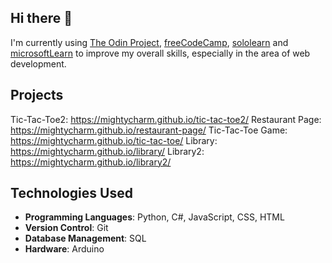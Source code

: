 ## Hi there 👋

I'm currently using [The Odin Project](https://www.theodinproject.com/dashboard), [freeCodeCamp](https://www.freecodecamp.org/MightyCharm), [sololearn](https://www.sololearn.com/en/profile/25075522)  and [microsoftLearn](https://learn.microsoft.com/en-us/users/mightycharm-8961/)  to improve my overall skills, especially in the area of web development.





## **Projects**
Tic-Tac-Toe2: https://mightycharm.github.io/tic-tac-toe2/
Restaurant Page: https://mightycharm.github.io/restaurant-page/
Tic-Tac-Toe Game: https://mightycharm.github.io/tic-tac-toe/
Library: https://mightycharm.github.io/library/
Library2: https://mightycharm.github.io/library2/

## **Technologies Used**
- **Programming Languages**: Python, C#, JavaScript, CSS, HTML
- **Version Control**: Git
- **Database Management**: SQL
- **Hardware**: Arduino
<!--
**MightyCharm/MightyCharm** is a ✨ _special_ ✨ repository because its `README.md` (this file) appears on your GitHub profile.

Here are some ideas to get you started:

- 🔭 I’m currently working on ...
- 🌱 I’m currently learning ...
- 👯 I’m looking to collaborate on ...
- 🤔 I’m looking for help with ...
- 💬 Ask me about ...
- 📫 How to reach me: ...
- 😄 Pronouns: ...
- ⚡ Fun fact: ...
-->
